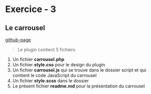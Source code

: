 # Exercice - 3 
## Le carrousel

[github-page](https://github.com/MedyZeus/31w-extension-tp1-.git)
> Le plugin contient 5 fichiers
1. Un fichier **carrousel.php**
2. Un fichier **style.css** pour le design du plugin
3. Un fichier **carrousel.js** qui se trouve dans le dossier script et qui contient le code JavaScript du carrousel
4. Un fichier **style.scss** dans le dossier
5. Le présent fichier **readme.md** pour la présentation du carrousel

